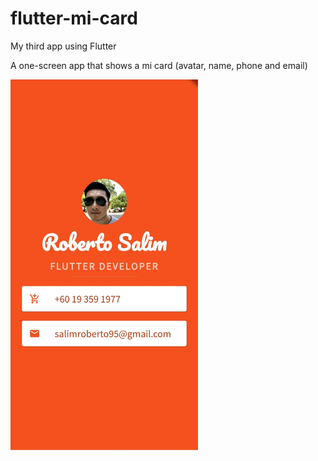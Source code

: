 # flutter-mi-card
My third app using Flutter

A one-screen app that shows a mi card (avatar, name, phone and email)

<img src="https://github.com/robertos95/flutter-mi-card/blob/master/screenshots/Screenshot_20200405-195443.jpg?raw=true" width="300px">
